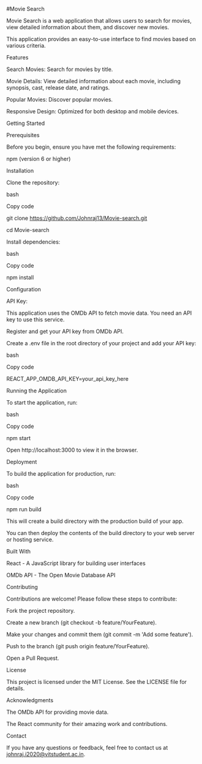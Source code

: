 #Movie Search

Movie Search is a web application that allows users to search for movies, view detailed information about them, and discover new movies. 

This application provides an easy-to-use interface to find movies based on various criteria.


Features

Search Movies: Search for movies by title.

Movie Details: View detailed information about each movie, including synopsis, cast, release date, and ratings.

Popular Movies: Discover popular movies.

Responsive Design: Optimized for both desktop and mobile devices.

Getting Started

Prerequisites

Before you begin, ensure you have met the following requirements:

npm (version 6 or higher)


Installation

Clone the repository:

bash

Copy code

git clone https://github.com/Johnraj13/Movie-search.git

cd Movie-search


Install dependencies:

bash

Copy code

npm install

Configuration


API Key:

This application uses the OMDb API to fetch movie data. You need an API key to use this service.

Register and get your API key from OMDb API.

Create a .env file in the root directory of your project and add your API key:

bash

Copy code

REACT_APP_OMDB_API_KEY=your_api_key_here

Running the Application

To start the application, run:

bash

Copy code

npm start

Open http://localhost:3000 to view it in the browser.


Deployment

To build the application for production, run:

bash

Copy code

npm run build

This will create a build directory with the production build of your app. 

You can then deploy the contents of the build directory to your web server or hosting service.


Built With

React - A JavaScript library for building user interfaces

OMDb API - The Open Movie Database API


Contributing

Contributions are welcome! Please follow these steps to contribute:

Fork the project repository.

Create a new branch (git checkout -b feature/YourFeature).

Make your changes and commit them (git commit -m 'Add some feature').

Push to the branch (git push origin feature/YourFeature).

Open a Pull Request.

License

This project is licensed under the MIT License. See the LICENSE file for details.


Acknowledgments

The OMDb API for providing movie data.

The React community for their amazing work and contributions.


Contact

If you have any questions or feedback, feel free to contact us at johnraj.i2020@vitstudent.ac.in.
